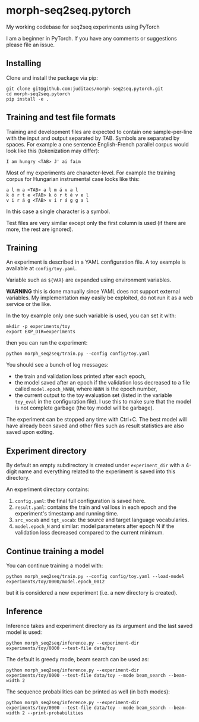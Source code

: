 # morph-seq2seq.pytorch
My working codebase for seq2seq experiments using PyTorch

I am a beginner in PyTorch. If you have any comments or suggestions please file an issue.

## Installing

Clone and install the package via pip:

    git clone git@github.com:juditacs/morph-seq2seq.pytorch.git
    cd morph-seq2seq.pytorch
    pip install -e .

## Training and test file formats

Training and development files are expected to contain one sample-per-line with the input and output separated by TAB. Symbols are separated by spaces. For example a one sentence English-French parallel corpus would look like this (tokenization may differ):

~~~
I am hungry <TAB> J' ai faim
~~~

Most of my experiments are character-level.
For example the training corpus for Hungarian instrumental case looks like this:

~~~
a l m a <TAB> a l m á v a l
k ö r t e <TAB> k ö r t é v e l
v i r á g <TAB> v i r á g g a l
~~~

In this case a single character is a symbol.

Test files are very similar except only the first column is used (if there are
more, the rest are ignored).

## Training

An experiment is described in a YAML configuration file. A toy example is available at `config/toy.yaml`.

Variable such as `${VAR}` are expanded using environment variables.

**WARNING** this is done manually since YAML does not support external variables.
My implementation may easily be exploited, do not run it as a web service or the like.

In the toy example only one such variable is used, you can set it with:

    mkdir -p experiments/toy
    export EXP_DIR=experiments

then you can run the experiment:

    python morph_seq2seq/train.py --config config/toy.yaml

You should see a bunch of log messages:

* the train and validation loss printed after each epoch,
* the model saved after an epoch if the validation loss decreased to a file
  called `model.epoch_NNNN`, where `NNNN` is the epoch number,
* the current output to the toy evaluation set (listed in the variable `toy_eval` in
  the configuration file). I use this to make sure that the model is not
  complete garbage (the toy model will be garbage).

The experiment can be stopped any time with Ctrl+C. The best model will have
already been saved and other files such as result statistics are also saved upon exiting.

## Experiment directory

By default an empty subdirectory is created under `experiment_dir` with a
4-digit name and everything related to the experiment is saved into this
directory.

An experiment directory contains:

1. `config.yaml`: the final full configuration is saved here.
2. `result.yaml`: contains the train and val loss in each epoch and the experiment's timestamp and running time.
3. `src_vocab` and `tgt_vocab`: the source and target language vocabularies.
4. `model.epoch_N` and similar: model parameters after epoch N if the
   validation loss decreased compared to the current minimum.

## Continue training a model

You can continue training a model with:

    python morph_seq2seq/train.py --config config/toy.yaml --load-model
    experiments/toy/0000/model.epoch_0012

but it is considered a new experiment (i.e. a new directory is created).

## Inference

Inference takes and experiment directory as its argument and the last saved
model is used:

    python morph_seq2seq/inference.py --experiment-dir experiments/toy/0000 --test-file data/toy

The default is greedy mode, beam search can be used as:

    python morph_seq2seq/inference.py --experiment-dir experiments/toy/0000 --test-file data/toy --mode beam_search --beam-width 2

The sequence probabilities can be printed as well (in both modes):

    python morph_seq2seq/inference.py --experiment-dir experiments/toy/0000 --test-file data/toy --mode beam_search --beam-width 2 --print-probabilities

